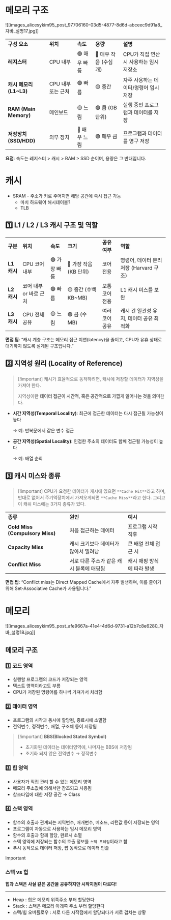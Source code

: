 # 메모리 구조

![[images_alicesykim95_post_97706160-03d5-4877-8d6d-abceec9d91a8_자바_설명17.jpg]]

|   |   |   |   |   |
|---|---|---|---|---|
|**구성 요소**|**위치**|**속도**|**용량**|**설명**|
|**레지스터**|CPU 내부|🟢 매우 빠름|🔴 매우 작음 (수십 개)|CPU가 직접 연산 시 사용하는 임시 저장소|
|**캐시 메모리 (L1~L3)**|CPU 내부 또는 근처|🟢 빠름|🟡 중간|자주 사용하는 데이터/명령어 임시 저장|
|**RAM (Main Memory)**|메인보드|🟡 느림|🟢 큼 (GB 단위)|실행 중인 프로그램과 데이터를 저장|
|**저장장치 (SSD/HDD)**|외부 장치|🔴 매우 느림|🟢 매우 큼|프로그램과 데이터를 영구 저장|

**요점**: 속도는 레지스터 > 캐시 > RAM > SSD 순이며, 용량은 그 반대입니다.

  

  

# 캐시

- SRAM - 주소가 키로 주어지면 해당 공간에 즉시 접근 가능
    - 마치 하드웨어 해시테이블?
    - TLB

## **1️⃣ L1 / L2 / L3 캐시 구조 및 역할**

|   |   |   |   |   |   |
|---|---|---|---|---|---|
|**구분**|**위치**|**속도**|**크기**|**공유 여부**|**역할**|
|**L1 캐시**|CPU 코어 내부|🟢 가장 빠름|🔴 가장 작음 (KB 단위)|코어 전용|명령어, 데이터 분리 저장 (Harvard 구조)|
|**L2 캐시**|코어 내부 or 바로 근처|🟢 빠름|🟡 중간 (수백 KB~MB)|보통 코어 전용|L1 캐시 미스를 보완|
|**L3 캐시**|CPU 전체 공유|🟡 느림|🟢 큼 (수 MB)|여러 코어 공유|캐시 간 일관성 유지, 데이터 공유 최적화|

**면접 팁**: “캐시 계층 구조는 메모리 접근 지연(latency)을 줄이고, CPU가 유휴 상태로 대기하지 않도록 설계된 구조입니다.”

  

## **2️⃣ 지역성 원리 (Locality of Reference)**

> [!important] 캐시가 효율적으로 동작하려면, 캐시에 저장할 데이터가 지역성을 가져야 한다.
> 
> 지역성이란 **데이터 접근이 시간적, 혹은 공간적으로 가깝게 일어나는 것을 의미**한다.

- **시간 지역성(Temporal Locality)**: 최근에 접근한 데이터는 다시 접근될 가능성이 높다
    
    → 예: 반복문에서 같은 변수 접근
    
- **공간 지역성(Spatial Locality)**: 인접한 주소의 데이터도 함께 접근될 가능성이 높다
    
    → 예: 배열 순회
    

  

## **3️⃣ 캐시 미스와 종류**

> [!important] CPU가 요청한 데이터가 캐시에 있으면 `**Cache Hit**`라고 하며, 반대로 없어서 주기억장치에서 가져오게되면 `**Cache Miss**`라고 한다. 그리고 이 캐쉬 미스에는 3가지 종류가 있다.

|   |   |   |
|---|---|---|
|**종류**|**원인**|**예시**|
|**Cold Miss (Compulsory Miss)**|처음 접근하는 데이터|프로그램 시작 직후|
|**Capacity Miss**|캐시 크기보다 데이터가 많아서 밀려남|큰 배열 전체 접근 시|
|**Conflict Miss**|서로 다른 주소가 같은 캐시 블록에 매핑됨|캐시 매핑 방식에 따라 발생|

**면접 팁**: “Conflict miss는 Direct Mapped Cache에서 자주 발생하며, 이를 줄이기 위해 Set-Associative Cache가 사용됩니다.”

  

# 메모리

![[images_alicesykim95_post_afe9667a-41e4-4d6d-9731-a12b7c8e6280_자바_설명18.jpg]]

  

## 메모리 구조

### 1️⃣ 코드 영역

- 실행할 프로그램의 코드가 저장되는 영역
- 텍스트 영역이라고도 부름
- CPU가 저장된 명령어를 하나씩 가져가서 처리함

  

### 2️⃣ 데이터 영역

- 프로그램의 시작과 동시에 할당됨, 종료시에 소멸함
- 전역변수, 정적변수, 배열, 구조체 등이 저장됨

> [!important] **BBS(Blocked Stated Symbol)**
> 
> - 초기화된 데이터는 데이터영역에, 나머지는 BBS에 저장됨
> - 초기화 되지 않은 전역변수 → 정적변수

  

### 3️⃣ 힙 영역

- 사용자가 직접 관리 할 수 있는 메모리 영역
- 메모리 주소값에 의해서만 참조되고 사용됨
- 참조타입에 대한 저장 공간 → Class

  

### 4️⃣ 스택 영역

- 함수의 호출과 관계되는 지역변수, 매개변수, 메소드, 리턴값 등이 저장되는 영역
- 프로그램이 자동으로 사용하는 임시 메모리 영역
- 함수의 호출과 함께 할당, 완료시 소멸
- 스택 영역에 저장되는 함수의 호출 정보를 `스택 프레임`이라고 함
- 푸시 동작으로 데이터 저장, 팝 동작으로 데이터 인출

  

> [!important]
> 
> ### 스택 vs 힙
> 
> **힙과 스택은 사실 같은 공간을 공유하지만 시작지점이 다르다!**
> 
> ---
> 
> - Heap : 힙은 메모리 위쪽주소 부터 할당한다
> - Stack : 스택은 메모리 아래쪽 주소 부터 할당한다
> - 스택/힙 오버플로우 : 서로 다른 시작점에서 할당되다가 서로 겹치는 상황